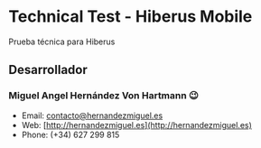 # Technical Test - Hiberus Mobile

Prueba técnica para Hiberus

## Desarrollador

### Miguel Angel Hernández Von Hartmann :wink:

-   Email: [contacto@hernandezmiguel.es](mailto:contacto@hernandezmiguel.es)
-   Web: [http://hernandezmiguel.es](http://hernandezmiguel.es)
-   Phone: (+34) 627 299 815
